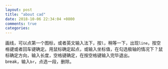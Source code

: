 ```yaml
---
layout: post
title: "about cad"
date: 2018-10-06 22:34:04 +0800
comments: true
categories: 
---
```

画线，可以点第一个图标，或者英文输入法下，按`l`，稍等一下，出现`line`，按空格键或者回车键确定。用鼠标确定起点，或输入坐标值，在勾选极轴的情况下？鼠标确定方向，输入长度，空格键确定，在按空格键输入完毕退出。  
break，输入`br`，点选一段，删除。

